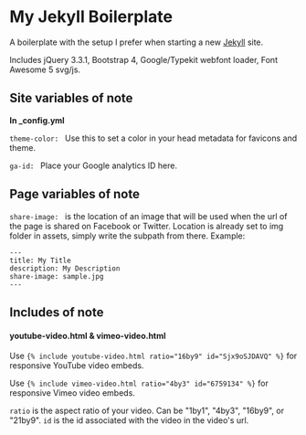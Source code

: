 # My Jekyll Boilerplate

A boilerplate with the setup I prefer when starting a new [Jekyll](https://jekyllrb.com/) site.

Includes jQuery 3.3.1, Bootstrap 4, Google/Typekit webfont loader, Font Awesome 5 svg/js.

## Site variables of note
**In _config.yml**

`theme-color: ` Use this to set a color in your head metadata for favicons and theme.

`ga-id: ` Place your Google analytics ID here.


## Page variables of note

`share-image: ` is the location of an image that will be used when the url of the page is shared on Facebook or Twitter. Location is already set to img folder in assets, simply write the subpath from there. Example:

```
---
title: My Title
description: My Description
share-image: sample.jpg
---
```

## Includes of note


#### youtube-video.html & vimeo-video.html

Use `{% include youtube-video.html ratio="16by9" id="Sjx9oSJDAVQ" %}` for responsive YouTube video embeds.

Use `{% include vimeo-video.html ratio="4by3" id="6759134" %}` for responsive Vimeo video embeds.

`ratio` is the aspect ratio of your video. Can be "1by1", "4by3", "16by9", or "21by9". `id` is the id associated with the video in the video's url.